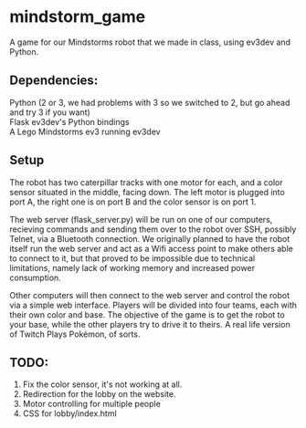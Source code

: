 # mindstorm_game
A game for our Mindstorms robot that we made in class, using ev3dev and Python.

## Dependencies:
Python (2 or 3, we had problems with 3 so we switched to 2, but go ahead and try 3 if you want)  
Flask
ev3dev's Python bindings  
A Lego Mindstorms ev3 running ev3dev  

## Setup
The robot has two caterpillar tracks with one motor for each, and a color sensor situated in
the middle, facing down.
The left motor is plugged into port A, the right one is on port B and the color sensor is on
port 1.

The web server (flask_server.py) will be run on one of our computers, recieving commands
and sending them over to the robot over SSH, possibly Telnet, via a Bluetooth connection.
We originally planned to have the robot itself run the web server and act as a Wifi access
point to make others able to connect to it, but that proved to be impossible due to technical
limitations, namely lack of working memory and increased power consumption.

Other computers will then connect to the web server and control the robot via a simple web
interface. Players will be divided into four teams, each with their own color and base. The
objective of the game is to get the robot to your base, while the other players try to drive
it to theirs. A real life version of Twitch Plays Pokémon, of sorts.

## TODO:
1. Fix the color sensor, it's not working at all.
2. Redirection for the lobby on the website.
3. Motor controlling for multiple people
4. CSS for lobby/index.html
